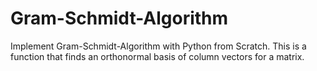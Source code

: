 # Gram-Schmidt-Algorithm

Implement Gram-Schmidt-Algorithm with Python from Scratch. This is a function that finds an orthonormal basis of column vectors for a matrix. 
